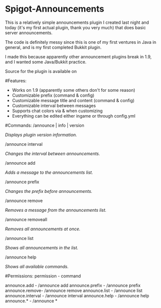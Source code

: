# Spigot-Announcements
This is a relatively simple announcements plugin I created last night and today (it's my first actual plugin, thank you very much) that does basic server announcements.

The code is definitely messy since this is one of my first ventures in Java in general, and is my first completed Bukkit plugin.

I made this because apparently other announcement plugins break in 1.9, and I wanted some Java/Bukkit practice.

Source for the plugin is available on 

#Features:
- Works on 1.9 (apparently some others don't for some reason)
- Customizable prefix (command & config)
- Customizable message title and content (command & config)
- Customizable interval between messages
- Supports chat colors via &<x> when customizing
- Everything can be edited either ingame or through config.yml

#Commands:
/announce <null> | info | version

_Displays plugin version information._

/announce interval <time>

_Changes the interval between announcements._

/announce add <name> <message>

_Adds a message to the announcements list._

/announce prefix <prefix>

_Changes the prefix before announcements._

/announce remove <name>

_Removes a message from the announcements list._

/announce removeall

_Removes all announcements at once._

/announce list

_Shows all announcements in the list._

/announce help

_Shows all available commands._

#Permissions:
permission - command

announce.add - /announce add
announce.prefix - /announce prefix
announce.remove- /announce remove
announce.list - /announce list
announce.interval - /announce interval
announce.help - /announce help
announce.* - /announce *

